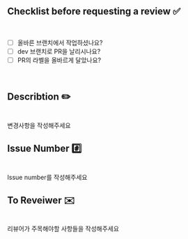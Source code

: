 ## Checklist before requesting a review :white_check_mark:

<br>

- [ ] 올바른 브랜치에서 작업하셨나요?
- [ ] dev 브랜치로 PR을 날리시나요?
- [ ] PR의 라벨을 올바르게 달았나요?

<br>

## Describtion :pencil2:

<br>
변경사항을 작성해주세요
<br>

## Issue Number :hash:

<br>
Issue number를 작성해주세요
<br>

## To Reveiwer :envelope:

<br>
리뷰어가 주목해야할 사항들을 작성해주세요
<br>
